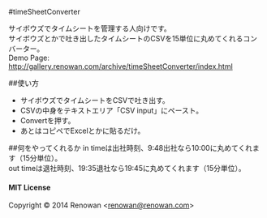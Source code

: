 #timeSheetConverter


サイボウズでタイムシートを管理する人向けです。  
サイボウズとかで吐き出したタイムシートのCSVを15単位に丸めてくれるコンバーター。  
Demo Page: <http://gallery.renowan.com/archive/timeSheetConverter/index.html>

##使い方
* サイボウズでタイムシートをCSVで吐き出す。
* CSVの中身をテキストエリア「CSV input」にペースト。
* Convertを押す。
* あとはコピペでExcelとかに貼るだけ。

##何をやってくれるか
in timeは出社時刻、9:48出社なら10:00に丸めてくれます（15分単位）。  
out timeは退社時刻、19:35退社なら19:45に丸めてくれます（15分単位）。


#### MIT License

Copyright &copy; 2014 Renowan &lt;renowan@renowan.com&gt;  

